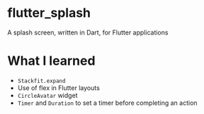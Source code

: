 # flutter_splash

A splash screen, written in Dart, for Flutter applications

# What I learned
- `Stackfit.expand`
- Use of flex in Flutter layouts
- `CircleAvatar` widget
- `Timer` and `Duration` to set a timer before completing an action